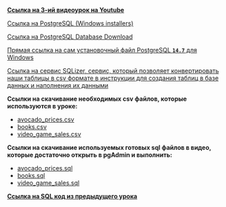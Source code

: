 [**Ссылка на 3-ий видеоурок на Youtube**](https://youtu.be/ZMSJ4dVnkDI)

[Ссылка на PostgreSQL (Windows installers)](https://www.postgresql.org/download/windows/)

[Ссылка на PostgreSQL Database Download](https://www.enterprisedb.com/downloads/postgres-postgresql-downloads)

[Прямая сcылка на сам установочный файл PostgreSQL **`14.7`** для Windows](https://www.enterprisedb.com/postgresql-tutorial-resources-training?cid=437)

[Ccылка на сервис SQLizer, сервис, который позволяет конвертировать наши таблицы в csv формате в инструкции для создания таблиц в базе данных и наполнения их данными](https://sqlizer.io/#/)

**Ccылки на скачивание необходимых csv файлов, которые используются в уроке:**<br>
 - [avocado_prices.csv](/Module1/L-3/CSVfiles/avocado_prices.csv)
 - [books.csv](/Module1/L-3/CSVfiles/books.csv)
 - [video_game_sales.csv](/Module1/L-3/CSVfiles/video_game_sales.csv)

**Ccылки на скачивание используемых готовых sql файлов в видео, которые достаточно открыть в pgAdmin и выполнить:**
 - [avocado_prices.sql](/Module1/L-3/SQLfiles/avocado_prices.sql)
 - [books.sql](/Module1/L-3/SQLfiles/books.sql)
 - [video_game_sales.sql](/Module1/L-3/SQLfiles/video_game_sales.sql)

[**Ссылка на SQL код из предыдущего урока**](/Module1/L-3/SQLfiles/SQLforlesson.sql)
